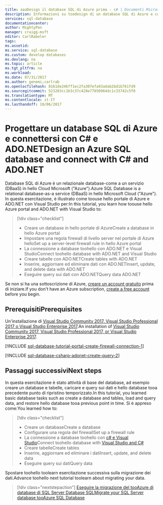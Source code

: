 ```yaml
---
title: aaaDesign il database SQL di Azure prima - c# | Documenti Microsoft
description: Informazioni su toodesign di un database SQL di Azure e connettersi tooit con un programma c# tramite ADO.NET.
services: sql-database
documentationcenter: 
author: MightyPen
manager: craigg-msft
editor: CarlRabeler
tags: 
ms.assetid: 
ms.service: sql-database
ms.custom: develop databases
ms.devlang: na
ms.topic: article
ms.tgt_pltfrm: na
ms.workload: 
ms.date: 07/31/2017
ms.author: genemi;carlrab
ms.openlocfilehash: 8161de24bff1ec2fa307efa93adab2bd1b761fd9
ms.sourcegitcommit: 523283cc1b3c37c428e77850964dc1c33742c5f0
ms.translationtype: MT
ms.contentlocale: it-IT
ms.lasthandoff: 10/06/2017
---
```

# <a name="design-an-azure-sql-database-and-connect-with-cx23-and-adonet"></a><span data-ttu-id="32e3b-103">Progettare un database SQL di Azure e connettersi con C&#x23; e ADO.NET</span><span class="sxs-lookup"><span data-stu-id="32e3b-103">Design an Azure SQL database and connect with C&#x23; and ADO.NET</span></span>

<span data-ttu-id="32e3b-104">Database SQL di Azure è un relazionale database-come a un servizio (DBaaS) in hello Cloud Microsoft ("Azure").</span><span class="sxs-lookup"><span data-stu-id="32e3b-104">Azure SQL Database is a relational database-as-a service (DBaaS) in hello Microsoft Cloud ("Azure").</span></span> <span data-ttu-id="32e3b-105">In questa esercitazione, è illustrato come toouse hello portale di Azure e ADO.NET con Visual Studio per:</span><span class="sxs-lookup"><span data-stu-id="32e3b-105">In this tutorial, you learn how toouse hello Azure portal and ADO.NET with Visual Studio to:</span></span> 

> [!div class="checklist"]
> * <span data-ttu-id="32e3b-106">Creare un database in hello portale di Azure</span><span class="sxs-lookup"><span data-stu-id="32e3b-106">Create a database in hello Azure portal</span></span>
> * <span data-ttu-id="32e3b-107">Impostare una regola firewall di livello server nel portale di Azure hello</span><span class="sxs-lookup"><span data-stu-id="32e3b-107">Set up a server-level firewall rule in hello Azure portal</span></span>
> * <span data-ttu-id="32e3b-108">La connessione a database toohello con ADO.NET e Visual Studio</span><span class="sxs-lookup"><span data-stu-id="32e3b-108">Connect toohello database with ADO.NET and Visual Studio</span></span>
> * <span data-ttu-id="32e3b-109">Creare tabelle con ADO.NET</span><span class="sxs-lookup"><span data-stu-id="32e3b-109">Create tables with ADO.NET</span></span>
> * <span data-ttu-id="32e3b-110">Inserire, aggiornare ed eliminare dati con ADO.NET</span><span class="sxs-lookup"><span data-stu-id="32e3b-110">Insert, update, and delete data with ADO.NET</span></span> 
> * <span data-ttu-id="32e3b-111">Eseguire query sui dati con ADO.NET</span><span class="sxs-lookup"><span data-stu-id="32e3b-111">Query data ADO.NET</span></span>

<span data-ttu-id="32e3b-112">Se non si ha una sottoscrizione di Azure, [creare un account gratuito](https://azure.microsoft.com/free/) prima di iniziare.</span><span class="sxs-lookup"><span data-stu-id="32e3b-112">If you don't have an Azure subscription, [create a free account](https://azure.microsoft.com/free/) before you begin.</span></span>

## <a name="prerequisites"></a><span data-ttu-id="32e3b-113">Prerequisiti</span><span class="sxs-lookup"><span data-stu-id="32e3b-113">Prerequisites</span></span>

<span data-ttu-id="32e3b-114">Un'installazione di [Visual Studio Community 2017, Visual Studio Professional 2017 o Visual Studio Enterprise 2017](https://www.visualstudio.com/downloads/).</span><span class="sxs-lookup"><span data-stu-id="32e3b-114">An installation of [Visual Studio Community 2017, Visual Studio Professional 2017, or Visual Studio Enterprise 2017](https://www.visualstudio.com/downloads/).</span></span>

<!-- hello following included .md, sql-database-tutorial-portal-create-firewall-connection-1.md, is long.
And it starts with a ## H2.
-->

[!INCLUDE [sql-database-tutorial-portal-create-firewall-connection-1](../../includes/sql-database-tutorial-portal-create-firewall-connection-1.md)]


<!-- hello following included .md, sql-database-csharp-adonet-create-query-2.md, is long.
And it starts with a ## H2.
-->

[!INCLUDE [sql-database-csharp-adonet-create-query-2](../../includes/sql-database-csharp-adonet-create-query-2.md)]


## <a name="next-steps"></a><span data-ttu-id="32e3b-115">Passaggi successivi</span><span class="sxs-lookup"><span data-stu-id="32e3b-115">Next steps</span></span>

<span data-ttu-id="32e3b-116">In questa esercitazione è stato attività di base del database, ad esempio creare un database e tabelle, caricare e query sui dati e hello database tooa precedente punto di ripristino temporizzato.</span><span class="sxs-lookup"><span data-stu-id="32e3b-116">In this tutorial, you learned basic database tasks such as create a database and tables, load and query data, and restore hello database tooa previous point in time.</span></span> <span data-ttu-id="32e3b-117">Si è appreso come:</span><span class="sxs-lookup"><span data-stu-id="32e3b-117">You learned how to:</span></span>
> [!div class="checklist"]
> * <span data-ttu-id="32e3b-118">Creare un database</span><span class="sxs-lookup"><span data-stu-id="32e3b-118">Create a database</span></span>
> * <span data-ttu-id="32e3b-119">Configurare una regola del firewall</span><span class="sxs-lookup"><span data-stu-id="32e3b-119">Set up a firewall rule</span></span>
> * <span data-ttu-id="32e3b-120">La connessione a database toohello con [c# e Visual Studio](sql-database-connect-query-dotnet-visual-studio.md)</span><span class="sxs-lookup"><span data-stu-id="32e3b-120">Connect toohello database with [Visual Studio and C#](sql-database-connect-query-dotnet-visual-studio.md)</span></span>
> * <span data-ttu-id="32e3b-121">Creare tabelle</span><span class="sxs-lookup"><span data-stu-id="32e3b-121">Create tables</span></span>
> * <span data-ttu-id="32e3b-122">Inserire, aggiornare ed eliminare i dati</span><span class="sxs-lookup"><span data-stu-id="32e3b-122">Insert, update, and delete data</span></span>
> * <span data-ttu-id="32e3b-123">Eseguire query sui dati</span><span class="sxs-lookup"><span data-stu-id="32e3b-123">Query data</span></span>

<span data-ttu-id="32e3b-124">Spostare toohello toolearn esercitazione successiva sulla migrazione dei dati.</span><span class="sxs-lookup"><span data-stu-id="32e3b-124">Advance toohello next tutorial toolearn about migrating your data.</span></span>

> [!div class="nextstepaction"]
>[<span data-ttu-id="32e3b-125">Eseguire la migrazione del tooAzure di database di SQL Server Database SQL</span><span class="sxs-lookup"><span data-stu-id="32e3b-125">Migrate your SQL Server database tooAzure SQL Database</span></span>](sql-database-migrate-your-sql-server-database.md)

